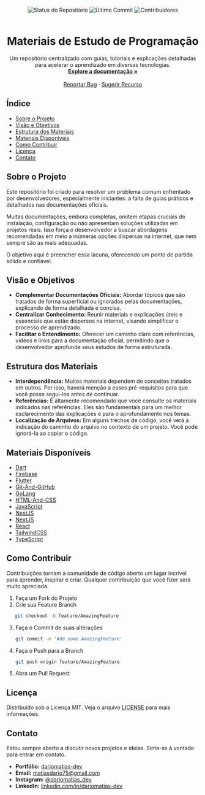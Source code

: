 <br>
<div align="center">
  <img src="https://img.shields.io/badge/status-ativo-brightgreen?style=for-the-badge" alt="Status do Repositório">
  <img src="https://img.shields.io/github/last-commit/dariomatias-dev/materials?style=for-the-badge" alt="Último Commit">
  <img src="https://img.shields.io/github/contributors/dariomatias-dev/materials?style=for-the-badge" alt="Contribuidores">
</div>
<br>

<h1 align="center">Materiais de Estudo de Programação</h1>

<p align="center">
Um repositório centralizado com guias, tutoriais e explicações detalhadas para acelerar o aprendizado em diversas tecnologias.
<br>
<a href="#sobre-o-projeto"><strong>Explore a documentação »</strong></a>
<br>
<br>
<a href="https://github.com/dariomatias-dev/materials/issues">Reportar Bug</a>
·
<a href="https://github.com/dariomatias-dev/materials/issues">Sugerir Recurso</a>
</p>

## Índice

- [Sobre o Projeto](#sobre-o-projeto)
- [Visão e Objetivos](#visão-e-objetivos)
- [Estrutura dos Materiais](#estrutura-dos-materiais)
- [Materiais Disponíveis](#materiais-disponíveis)
- [Como Contribuir](#como-contribuir)
- [Licença](#licença)
- [Contato](#contato)

## Sobre o Projeto

Este repositório foi criado para resolver um problema comum enfrentado por desenvolvedores, especialmente iniciantes: a falta de guias práticos e detalhados nas documentações oficiais.

Muitas documentações, embora completas, omitem etapas cruciais de instalação, configuração ou não apresentam soluções utilizadas em projetos reais. Isso força o desenvolvedor a buscar abordagens recomendadas em meio a inúmeras opções dispersas na internet, que nem sempre são as mais adequadas.

O objetivo aqui é preencher essa lacuna, oferecendo um ponto de partida sólido e confiável.

## Visão e Objetivos

- **Complementar Documentações Oficiais:** Abordar tópicos que são tratados de forma superficial ou ignorados pelas documentações, explicando de forma detalhada e concisa.
- **Centralizar Conhecimento:** Reunir materiais e explicações úteis e essenciais que estão dispersos na internet, visando simplificar o processo de aprendizado.
- **Facilitar o Entendimento:** Oferecer um caminho claro com referências, vídeos e links para a documentação oficial, permitindo que o desenvolvedor aprofunde seus estudos de forma estruturada.

## Estrutura dos Materiais

- **Interdependência:** Muitos materiais dependem de conceitos tratados em outros. Por isso, haverá menção a esses pré-requisitos para que você possa segui-los antes de continuar.
- **Referências:** É altamente recomendado que você consulte os materiais indicados nas referências. Eles são fundamentais para um melhor esclarecimento das explicações e para o aprofundamento nos temas.
- **Localização de Arquivos:** Em alguns trechos de código, você verá a indicação do caminho do arquivo no contexto de um projeto. Você pode ignorá-la ao copiar o código.

## Materiais Disponíveis

- [Dart](technologies/Dart/README.md)
- [Firebase](technologies/Firebase/README.md)
- [Flutter](technologies/Flutter/README.md)
- [Git-And-GitHub](technologies/Git-And-Github/README.md)
- [GoLang](technologies/GoLang/README.md)
- [HTML-And-CSS](technologies/HTML-And-CSS/README.md)
- [JavaScript](technologies/JavaScript/README.md)
- [NestJS](technologies/NestJS/README.md)
- [NextJS](technologies/NextJS/README.md)
- [React](technologies/React/README.md)
- [TailwindCSS](technologies/TailwindCSS/README.md)
- [TypeScript](technologies/TypeScript/README.md)

## Como Contribuir

Contribuições tornam a comunidade de código aberto um lugar incrível para aprender, inspirar e criar. Qualquer contribuição que você fizer será muito apreciada.

1. Faça um Fork do Projeto
2. Crie sua Feature Branch  
  ```bash
     git checkout -b feature/AmazingFeature
  ```

3. Faça o Commit de suas alterações

   ```bash
   git commit -m 'Add some AmazingFeature'
   ```
4. Faça o Push para a Branch

   ```bash
   git push origin feature/AmazingFeature
   ```
5. Abra um Pull Request

## Licença

Distribuído sob a Licença MIT. Veja o arquivo [LICENSE](LICENSE) para mais informações.

## Contato

Estou sempre aberto a discutir novos projetos e ideias. Sinta-se à vontade para entrar em contato.

* **Portfólio:** [dariomatias-dev](https://dariomatias-dev.com)
* **Email:** [matiasdario75@gmail.com](mailto:matiasdario75@gmail.com)
* **Instagram:** [@dariomatias\_dev](https://www.instagram.com/dariomatias_dev)
* **LinkedIn:** [linkedin.com/in/dariomatias-dev](https://www.linkedin.com/in/dariomatias-dev)
